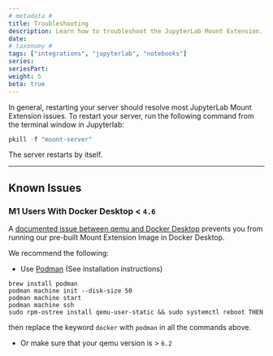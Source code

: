 ```yaml
---
# metadata # 
title: Troubleshooting
description: Learn how to troubleshoot the JupyterLab Mount Extension.
date: 
# taxonomy #
tags: ["integrations", "jupyterlab", "notebooks"]
series:
seriesPart:
weight: 5
beta: true 
---
```


In general, restarting your server should resolve most JupyterLab Mount Extension issues. To restart your server, run the following command from the terminal window in Jupyterlab:

```s
pkill -f "mount-server"
```
The server restarts by itself.

---

## Known Issues

### M1 Users With Docker Desktop < `4.6`

A [documented issue between qemu and Docker Desktop](https://gitlab.com/qemu-project/qemu/-/issues/340) prevents you from running our pre-built Mount Extension Image in Docker Desktop.

We recommend the following:

  - Use [Podman](https://podman.io) (See installation instructions)
  ```shell
  brew install podman
  podman machine init --disk-size 50
  podman machine start
  podman machine ssh
  sudo rpm-ostree install qemu-user-static && sudo systemctl reboot THEN
  ```
   then replace the keyword `docker` with `podman` in all the commands above. 
  - Or make sure that your qemu version is > `6.2`
